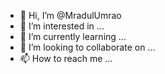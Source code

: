 - 👋 Hi, I’m @MradulUmrao
- 👀 I’m interested in ...
- 🌱 I’m currently learning ...
- 💞️ I’m looking to collaborate on ...
- 📫 How to reach me ...

<!---
MradulUmrao/MradulUmrao is a ✨ special ✨ repository because its `README.md` (this file) appears on your GitHub profile.
You can click the Preview link to take a look at your changes.
--->
